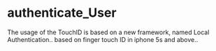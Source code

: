 # authenticate_User
The usage of the TouchID is based on a new framework, named Local Authentication..
based on finger touch ID in iphone 5s and above..
